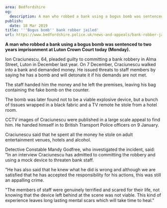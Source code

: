 ```yaml
area: Bedfordshire
og:
  description: A man who robbed a bank using a bogus bomb was sentenced to two years imprisonment at Luton Crown Court today (Monday).
publish:
  date: 18 Mar 2019
title: '''Bogus bomb'' bank robber jailed'
url: https://www.bedfordshire.police.uk/news-and-appeals/bank-robber-jailed-march19
```

**A man who robbed a bank using a bogus bomb was sentenced to two years imprisonment at Luton Crown Court today (Monday).**

Ion Craciunescu, 64, pleaded guilty to committing a bank robbery in Alma Street, Luton in December last year. On 7 December, Craciunescu walked into a bank and demanded money. He issued threats to staff members by saying he has a bomb and will detonate it if his demands are not met.

The staff handed him the money and he left the premises, leaving his bag containing the fake bomb on the counter.

The bomb was later found not to be a viable explosive device, but a bunch of tissues wrapped in a black fabric and a TV remote he stole from a hotel room.

CCTV images of Craciunescu were published in a large scale appeal to find him. He handed himself in to British Transport Police officers on 9 January.

Craciunescu said that he spent all the money he stole on adult entertainment venues, hotels and alcohol.

Detective Constable Mandy Godfree, who investigated the incident, said: "In an interview Craciunescu has admitted to committing the robbery and using a mock device to threaten bank staff.

"He has also said that he knew what he did is wrong and although we are satisfied that he has accepted the responsibility for his actions, this was still an appalling crime.

"The members of staff were genuinely terrified and scared for their life, not knowing that the device left behind at the scene was not viable. This kind of experience leaves long lasting mental scars which will take time to heal."
